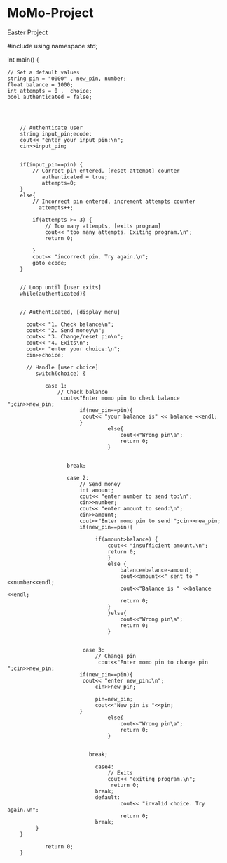 # MoMo-Project
Easter Project

#include<iostream>
using namespace std;

int main() {
	
	// Set a default values
	string pin = "0000" , new_pin, number;
	float balance = 1000;
	int attempts = 0 ,  choice;
	bool authenticated = false;
	
	
	
		
		// Authenticate user
		string input_pin;ecode:
		cout<< "enter your input_pin:\n";
		cin>>input_pin;
		
		
		if(input_pin==pin) {
			// Correct pin entered, [reset attempt] counter
			   authenticated = true;
			   attempts=0;
		}
		else{
			// Incorrect pin entered, increment attempts counter
			  attempts++;
			  
			if(attempts >= 3) {
				// Too many attempts, [exits program]
				cout<< "too many attempts. Exiting program.\n";
				return 0;
				   
			}
			cout<< "incorrect pin. Try again.\n";
			goto ecode;   
		}
		
	
		// Loop until [user exits]
		while(authenticated){
		
		
		// Authenticated, [display menu]
	
		  cout<< "1. Check balance\n";
		  cout<< "2. Send money\n";
		  cout<< "3. Change/reset pin\n";
		  cout<< "4. Exits\n";
		  cout<< "enter your choice:\n";
		  cin>>choice;
		  
		  // Handle [user choice]
		     switch(choice) {
		     	
		     	case 1:
		     		// Check balance
		     		 cout<<"Enter momo pin to check balance ";cin>>new_pin;
		     		   	   if(new_pin==pin){
		     		   	   	cout<< "your balance is" << balance <<endl;
		     		   	   }
									else{
										cout<<"Wrong pin\a";
										return 0;	
									}
		     	
		     		
		     		   break;
		     		   
		     		   case 2:
		     		   	   // Send money
		     		   	   int amount;
		     		   	   cout<< "enter number to send to:\n";
		     		   	   cin>>number;
		     		   	   cout<< "enter amount to send:\n";
		     		   	   cin>>amount;
		     		   	   cout<<"Enter momo pin to send ";cin>>new_pin;
		     		   	   if(new_pin==pin){
		     		   	   	
				     		   	if(amount>balance) {
				     		   		cout<< "insufficient amount.\n";
				     		   		return 0;
									}
									else {
										balance=balance-amount;
										cout<<amount<<" sent to "<<number<<endl;
										cout<<"Balance is " <<balance <<endl;
										return 0;
									}
									}else{
										cout<<"Wrong pin\a";
										return 0;	
									}
									
							
							case 3:
								// Change pin
								 cout<<"Enter momo pin to change pin ";cin>>new_pin;
		     		   	   if(new_pin==pin){
		     		   	  	cout<< "enter new_pin:\n";
								cin>>new_pin;
								
								pin=new_pin;
								cout<<"New pin is "<<pin;
		     		   	   }
									else{
										cout<<"Wrong pin\a";
										return 0;	
									}
							
							 
							  break;
								  
								case4:
								  	// Exits
								  	cout<< "exiting program.\n";
								  	 return 0;
								break;  	 
								default:
								  	 	cout<< "invalid choice. Try again.\n";
								  	 	return 0;
								break;
			 }
		}
		
			 	return 0;
		}
	


